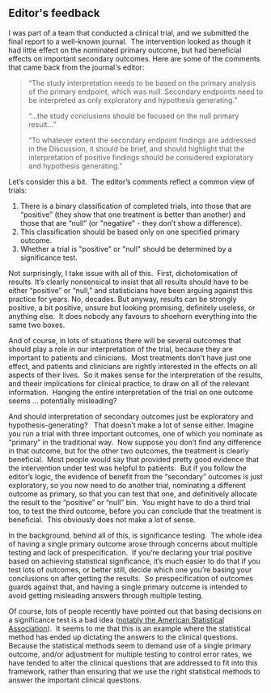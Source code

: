 ## Editor's feedback

I was part of a team that conducted a clinical trial, and we submitted the final report to a well-known journal.  The intervention looked as though it had little effect on the nominated primary outcome, but had beneficial effects on important secondary outcomes. Here are some of the comments that came back from the journal's editor:

> “The study interpretation needs to be based on the primary analysis of the primary endpoint, which was null. Secondary endpoints need to be interpreted as only exploratory and hypothesis generating.”
> 
> “…the study conclusions should be focused on the null primary result…”
> 
> “To whatever extent the secondary endpoint findings are addressed in the Discussion, it should be brief, and should highlight that the interpretation of positive findings should be considered exploratory and hypothesis generating.”

Let’s consider this a bit.  The editor’s comments reflect a common view of trials:

1. There is a binary classification of completed trials, into those that are “positive” (they show that one treatment is better than another) and those that are “null” (or "negative" - they don’t show a difference).
2. This classification should be based only on one specified primary outcome.
3. Whether a trial is "positive" or "null" should be determined by a significance test.

Not surprisingly, I take issue with all of this.  First, dichotomisation of results. It’s clearly nonsensical to insist that all results should have to be either “positive” or “null,” and statisticians have been arguing against this practice for years. No, decades. But anyway, results can be strongly positive, a bit positive, unsure but looking promising, definitely useless, or anything else.  It does nobody any favours to shoehorn everything into the same two boxes.

And of course, in lots of situations there will be several outcomes that should play a role in our interpretation of the trial, because they are important to patients and clinicians.  Most treatments don’t have just one effect, and patients and clinicians are rightly interested in the effects on all aspects of their lives.  So it makes sense for the interpretation of the results, and theeir implications for clinical practice, to draw on all of the relevant information.  Hanging the entire interpretation of the trial on one outcome seems … potentially misleading?

And should interpretation of secondary outcomes just be exploratory and hypothesis-generating?   That doesn’t make a lot of sense either. Imagine you run a trial with three important outcomes, one of which you nominate as “primary” in the traditional way.  Now suppose you don’t find any difference in that outcome, but for the other two outcomes, the treatment is clearly beneficial.  Most people would say that provided pretty good evidence that the intervention under test was helpful to patients.  But if you follow the editor’s logic, the evidence of benefit from the “secondary” outcomes is just exploratory, so you now need to do another trial, nominating a different outcome as primary, so that you can test that one, and definitively allocate the result to the “positive” or “null” bin.  You might have to do a third trial too, to test the third outcome, before you can conclude that the treatment is beneficial.  This obviously does not make a lot of sense.

In the background, behind all of this, is significance testing.  The whole idea of having a single primary outcome arose through concerns about multiple testing and lack of prespecification.  If you’re declaring your trial positive based on achieving statistical significance, it’s much easier to do that if you test lots of outcomes, or better still, decide which one you’re basing your conclusions on after getting the results.  So prespecification of outcomes guards against that, and having a single primary outcome is intended to avoid getting misleading answers through multiple testing.

Of course, lots of people recently have pointed out that basing decisions on a significance test is a bad idea ([notably the American Statistical Association](https://amstat.tandfonline.com/doi/full/10.1080/00031305.2016.1154108#.W1wkaNUzrIU)).  It seems to me that this is an example where the statistical method has ended up dictating the answers to the clinical questions.  Because the statistical methods seem to demand use of a single primary outcome, and/or adjustment for multiple testing to control error rates, we have tended to alter the clinical questions that are addressed to fit into this framework, rather than ensuring that we use the right statistical methods to answer the important clinical questions.
